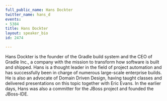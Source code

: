 ```yaml
---
full_public_name: Hans Dockter
twitter_name: hans_d
events:
- 5384
title: Hans Dockter
layout: speaker_bio
id: 2474

---
```

Hans Dockter is the founder of the Gradle build system and the CEO of Gradle Inc., a company with the mission to transform how software is built and shipped. Hans is a thought leader in the field of project automation and has successfully been in charge of numerous large-scale enterprise builds. He is also an advocate of Domain Driven Design, having taught classes and delivered presentations on this topic together with Eric Evans. In the earlier days, Hans was also a committer for the JBoss project and founded the JBoss-IDE.